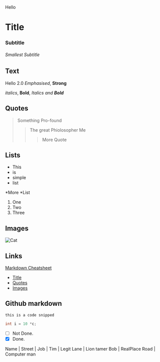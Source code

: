 Hello 

# Title 
### Subtitle
###### Smallest Subtitle

## Text
Hello 2.0 *Emphasised*, **Strong**

_italics_, __Bold__, _Italics and **Bold**_

## Quotes
>Something Pro-found
>>The great Phiolosopher Me
>>>More Quote

## Lists
- This
- is
- simple
- list


*More
*List

1. One
1. Two
1. Three

## Images
![Cat](./Images/Test-Cat.jpg)

## Links

[Markdown Cheatsheet](https://enterprise.github.com/downloads/en/markdown-cheatsheet.pdf)

- [Title](#Title)
- [Quotes](#Quotes)
- [Images](#Images)

## Github markdown

`this is a code snipped`
```c#
int i = 10 *c;
```

- [ ] Not Done.
- [X] Done.

Name | Street | Job
|
Tim | Legit Lane | Lion tamer
Bob | RealPlace Road | Computer man



